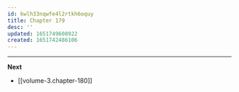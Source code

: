 ```yaml
---
id: kwlh33nqwfe4l2rtkh6oquy
title: Chapter 179
desc: ''
updated: 1651749608922
created: 1651742486106
---
```




____

**Next**
* [[volume-3.chapter-180]]